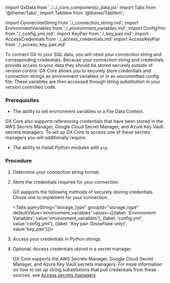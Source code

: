 import GxData from '../../_core_components/_data.jsx'
import Tabs from '@theme/Tabs';
import TabItem from '@theme/TabItem';

import ConnectionString from './_connection_string.md';
import EnvironmentVariables from './_environment_variables.md';
import ConfigYml from './_config_yml.md';
import KeyPair from './_key_pair.md';
import AccessCredentials from './_access_credentials.md'
import AccessKeyPair from './_access_key_pair.md'



To connect GX to your SQL data, you will need your connection string and corresponding credentials. Because your connection string and credentials provide access to your data they should be stored securely outside of version control.  GX Core allows you to securely store credentials and connection strings as environment variables or in an uncommitted config file.  These variables are then accessed through string substitution in your version controlled code.

### Prerequisites

- The ability to set environment variables or a File Data Context.

GX Core also supports referencing credentials that have been stored in the AWS Secrets Manager, Google Cloud Secret Manager, and Azure Key Vault secrets managers.  To set up GX Core to access one of these secrets managers you will additionally require:

- The ability to install Python modules with `pip`.

### Procedure

1. Determine your connection string format.

   <ConnectionString/>

2. Store the credentials required for your connection.

   GX supports the following methods of securely storing credentials.  Chose one to implement for your connection:

   <Tabs queryString="storage_type" groupId="storage_type" defaultValue='environment_variables' values={[{label: 'Environment Variables', value:'environment_variables'}, {label: 'config.yml', value:'config_yml'}, {label: 'Key pair (Snowflake only)', value:'key_pair'}]}>

   <TabItem value="environment_variables">
      <EnvironmentVariables/>
   </TabItem>

   <TabItem value="config_yml">
      <ConfigYml/>
   </TabItem>

   <TabItem value="key_pair">
      <KeyPair/>
   </TabItem>

   </Tabs>

3. Access your credentials in Python strings.

   <Tabs className="hidden" queryString="storage_typet" groupId="storage_type" defaultValue='environment_variables'>

      <TabItem value="environment_variables">
         <AccessCredentials/>
      </TabItem>

      <TabItem value="config_yml">
         <AccessCredentials/>
      </TabItem>

      <TabItem value="key_pair">
         <AccessKeyPair/>
      </TabItem>

   </Tabs>

4. Optional. Access credentials stored in a secret manager.

   GX Core supports the AWS Secrets Manager, Google Cloud Secret Manager, and Azure Key Vault secrets managers.  For more information on how to set up string substitutions that pull credentials from these sources, see [Access secrets managers](core/configure_project_settings/access_secrets_managers/access_secrets_managers.md).